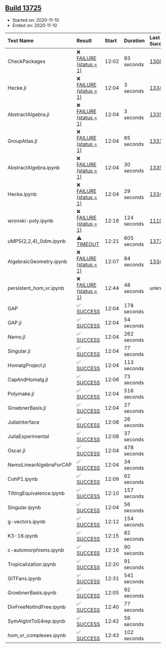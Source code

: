 ## [Build 13725](https://oscarci.mathematik.uni-kl.de/job/oscar/13725/)

* Started on: 2020-11-10
* Ended on: 2020-11-10

| Test Name    | Result | Start | Duration | Last Success | First Failure |
|:-------------|:-------|:------|:---------|:-------------|:--------------|
| CheckPackages | ❌ [FAILURE (status = 1)](https://oscarci.mathematik.uni-kl.de/job/oscar/13725/artifact/logs/build-13725/CheckPackages.log) | 12:02 | 93 seconds | [13085](https://oscarci.mathematik.uni-kl.de/job/oscar/13085/) | [13086](https://oscarci.mathematik.uni-kl.de/job/oscar/13086/) |
| Hecke.jl | ❌ [FAILURE (status = 1)](https://oscarci.mathematik.uni-kl.de/job/oscar/13725/artifact/logs/build-13725/Hecke.jl.log) | 12:04 | 3 seconds | [13341](https://oscarci.mathematik.uni-kl.de/job/oscar/13341/) | [13342](https://oscarci.mathematik.uni-kl.de/job/oscar/13342/) |
| AbstractAlgebra.jl | ❌ [FAILURE (status = 1)](https://oscarci.mathematik.uni-kl.de/job/oscar/13725/artifact/logs/build-13725/AbstractAlgebra.jl.log) | 12:04 | 3 seconds | [13355](https://oscarci.mathematik.uni-kl.de/job/oscar/13355/) | [13356](https://oscarci.mathematik.uni-kl.de/job/oscar/13356/) |
| GroupAtlas.jl | ❌ [FAILURE (status = 1)](https://oscarci.mathematik.uni-kl.de/job/oscar/13725/artifact/logs/build-13725/GroupAtlas.jl.log) | 12:04 | 65 seconds | [13311](https://oscarci.mathematik.uni-kl.de/job/oscar/13311/) | [13312](https://oscarci.mathematik.uni-kl.de/job/oscar/13312/) |
| AbstractAlgebra.ipynb | ❌ [FAILURE (status = 1)](https://oscarci.mathematik.uni-kl.de/job/oscar/13725/artifact/logs/build-13725/AbstractAlgebra.ipynb.log) | 12:04 | 30 seconds | [13355](https://oscarci.mathematik.uni-kl.de/job/oscar/13355/) | [13356](https://oscarci.mathematik.uni-kl.de/job/oscar/13356/) |
| Hecke.ipynb | ❌ [FAILURE (status = 1)](https://oscarci.mathematik.uni-kl.de/job/oscar/13725/artifact/logs/build-13725/Hecke.ipynb.log) | 12:04 | 29 seconds | [13341](https://oscarci.mathematik.uni-kl.de/job/oscar/13341/) | [13342](https://oscarci.mathematik.uni-kl.de/job/oscar/13342/) |
| wronski-poly.ipynb | ❌ [FAILURE (status = 1)](https://oscarci.mathematik.uni-kl.de/job/oscar/13725/artifact/logs/build-13725/wronski-poly.ipynb.log) | 12:18 | 124 seconds | [11192](https://oscarci.mathematik.uni-kl.de/job/oscar/11192/) | [11193](https://oscarci.mathematik.uni-kl.de/job/oscar/11193/) |
| uMPS(2,2,4)_0dim.ipynb | ⚠ [TIMEOUT](https://oscarci.mathematik.uni-kl.de/job/oscar/13725/artifact/logs/build-13725/uMPS-2-2-4-_0dim.ipynb.log) | 12:21 | 605 seconds | [13722](https://oscarci.mathematik.uni-kl.de/job/oscar/13722/) | [13723](https://oscarci.mathematik.uni-kl.de/job/oscar/13723/) |
| AlgebraicGeometry.ipynb | ❌ [FAILURE (status = 1)](https://oscarci.mathematik.uni-kl.de/job/oscar/13725/artifact/logs/build-13725/AlgebraicGeometry.ipynb.log) | 12:07 | 84 seconds | [13341](https://oscarci.mathematik.uni-kl.de/job/oscar/13341/) | [13342](https://oscarci.mathematik.uni-kl.de/job/oscar/13342/) |
| persistent_hom_vr.ipynb | ❌ [FAILURE (status = 1)](https://oscarci.mathematik.uni-kl.de/job/oscar/13725/artifact/logs/build-13725/persistent_hom_vr.ipynb.log) | 12:44 | 48 seconds | unknown | unknown |
| GAP | ✅ [SUCCESS](https://oscarci.mathematik.uni-kl.de/job/oscar/13725/artifact/logs/build-13725/GAP.log) | 12:04 | 178 seconds |  |  |
| GAP.jl | ✅ [SUCCESS](https://oscarci.mathematik.uni-kl.de/job/oscar/13725/artifact/logs/build-13725/GAP.jl.log) | 12:04 | 54 seconds |  |  |
| Nemo.jl | ✅ [SUCCESS](https://oscarci.mathematik.uni-kl.de/job/oscar/13725/artifact/logs/build-13725/Nemo.jl.log) | 12:04 | 262 seconds |  |  |
| Singular.jl | ✅ [SUCCESS](https://oscarci.mathematik.uni-kl.de/job/oscar/13725/artifact/logs/build-13725/Singular.jl.log) | 12:04 | 77 seconds |  |  |
| HomalgProject.jl | ✅ [SUCCESS](https://oscarci.mathematik.uni-kl.de/job/oscar/13725/artifact/logs/build-13725/HomalgProject.jl.log) | 12:04 | 113 seconds |  |  |
| CapAndHomalg.jl | ✅ [SUCCESS](https://oscarci.mathematik.uni-kl.de/job/oscar/13725/artifact/logs/build-13725/CapAndHomalg.jl.log) | 12:06 | 73 seconds |  |  |
| Polymake.jl | ✅ [SUCCESS](https://oscarci.mathematik.uni-kl.de/job/oscar/13725/artifact/logs/build-13725/Polymake.jl.log) | 12:04 | 516 seconds |  |  |
| GroebnerBasis.jl | ✅ [SUCCESS](https://oscarci.mathematik.uni-kl.de/job/oscar/13725/artifact/logs/build-13725/GroebnerBasis.jl.log) | 12:04 | 27 seconds |  |  |
| JuliaInterface | ✅ [SUCCESS](https://oscarci.mathematik.uni-kl.de/job/oscar/13725/artifact/logs/build-13725/JuliaInterface.log) | 12:08 | 26 seconds |  |  |
| JuliaExperimental | ✅ [SUCCESS](https://oscarci.mathematik.uni-kl.de/job/oscar/13725/artifact/logs/build-13725/JuliaExperimental.log) | 12:08 | 37 seconds |  |  |
| Oscar.jl | ✅ [SUCCESS](https://oscarci.mathematik.uni-kl.de/job/oscar/13725/artifact/logs/build-13725/Oscar.jl.log) | 12:04 | 478 seconds |  |  |
| NemoLinearAlgebraForCAP | ✅ [SUCCESS](https://oscarci.mathematik.uni-kl.de/job/oscar/13725/artifact/logs/build-13725/NemoLinearAlgebraForCAP.log) | 12:04 | 34 seconds |  |  |
| CohP1.ipynb | ✅ [SUCCESS](https://oscarci.mathematik.uni-kl.de/job/oscar/13725/artifact/logs/build-13725/CohP1.ipynb.log) | 12:09 | 62 seconds |  |  |
| TiltingEquivalence.ipynb | ✅ [SUCCESS](https://oscarci.mathematik.uni-kl.de/job/oscar/13725/artifact/logs/build-13725/TiltingEquivalence.ipynb.log) | 12:10 | 157 seconds |  |  |
| Singular.ipynb | ✅ [SUCCESS](https://oscarci.mathematik.uni-kl.de/job/oscar/13725/artifact/logs/build-13725/Singular.ipynb.log) | 12:04 | 56 seconds |  |  |
| g-vectors.ipynb | ✅ [SUCCESS](https://oscarci.mathematik.uni-kl.de/job/oscar/13725/artifact/logs/build-13725/g-vectors.ipynb.log) | 12:12 | 154 seconds |  |  |
| K3-16.ipynb | ✅ [SUCCESS](https://oscarci.mathematik.uni-kl.de/job/oscar/13725/artifact/logs/build-13725/K3-16.ipynb.log) | 12:15 | 82 seconds |  |  |
| c-automorphisms.ipynb | ✅ [SUCCESS](https://oscarci.mathematik.uni-kl.de/job/oscar/13725/artifact/logs/build-13725/c-automorphisms.ipynb.log) | 12:16 | 90 seconds |  |  |
| Tropicalization.ipynb | ✅ [SUCCESS](https://oscarci.mathematik.uni-kl.de/job/oscar/13725/artifact/logs/build-13725/Tropicalization.ipynb.log) | 12:20 | 91 seconds |  |  |
| GITFans.ipynb | ✅ [SUCCESS](https://oscarci.mathematik.uni-kl.de/job/oscar/13725/artifact/logs/build-13725/GITFans.ipynb.log) | 12:31 | 541 seconds |  |  |
| GroebnerBasis.ipynb | ✅ [SUCCESS](https://oscarci.mathematik.uni-kl.de/job/oscar/13725/artifact/logs/build-13725/GroebnerBasis.ipynb.log) | 12:05 | 92 seconds |  |  |
| DivFreeNotIndFree.ipynb | ✅ [SUCCESS](https://oscarci.mathematik.uni-kl.de/job/oscar/13725/artifact/logs/build-13725/DivFreeNotIndFree.ipynb.log) | 12:40 | 77 seconds |  |  |
| SymAlgIntToS4rep.ipynb | ✅ [SUCCESS](https://oscarci.mathematik.uni-kl.de/job/oscar/13725/artifact/logs/build-13725/SymAlgIntToS4rep.ipynb.log) | 12:42 | 59 seconds |  |  |
| hom_vr_complexes.ipynb | ✅ [SUCCESS](https://oscarci.mathematik.uni-kl.de/job/oscar/13725/artifact/logs/build-13725/hom_vr_complexes.ipynb.log) | 12:43 | 102 seconds |  |  |
